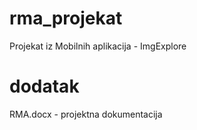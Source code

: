 # rma_projekat
Projekat iz Mobilnih aplikacija - ImgExplore 

# dodatak
RMA.docx - projektna dokumentacija 

